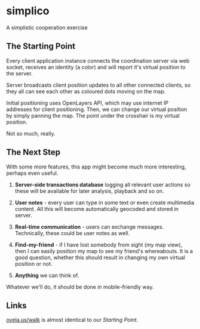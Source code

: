 # simplico

A simplistic cooperation exercise

## The Starting Point

Every client application instance connects the coordination server
via web socket, receives an identity (a color) and will report it's virtual
position to the server.

Server broadcasts client position updates to all other connected clients, so
they all can see each other as coloured dots moving on the map.

Initial positioning uses OpenLayers API, which may use internet IP addresses
for client positioning. Then, we can change our virtual position by simply
panning the map. The point under the crosshair is my virtual position.

Not so much, really.

## The Next Step

With some more features, this app might become much more interesting,
perhaps even useful.

1. **Server-side transactions database** logging all relevant user actions so these
will be available for later analysis, playback and so on.

2. **User notes** - every user can type in some text or even create multimedia
content. All this will become automatically geocoded and stored in server.

3. **Real-time communication** - users can exchange messages. Technically, these
could be user notes as well.

1. **Find-my-friend** - if I have lost somebody from sight (my map view), then I can
easily position my map to see my friend's whereabouts. It is a good question,
whether this should result in changing my own virtual position or not.

1. **Anything** we can think of.

Whatever we'll do, it should be done in mobile-friendly way.

## Links

[ovela.us/walk](http://ovela.us/walk) is almost identical to our *Starting Point*.
